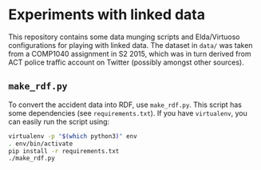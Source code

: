 # Experiments with linked data

This repository contains some data munging scripts and Elda/Virtuoso
configurations for playing with linked data. The dataset in `data/` was taken
from a COMP1040 assignment in S2 2015, which was in turn derived from ACT police
traffic account on Twitter (possibly amongst other sources).

## `make_rdf.py`

To convert the accident data into RDF, use `make_rdf.py`. This script has some
dependencies (see `requirements.txt`). If you have `virtualenv`, you can easily
run the script using:

```bash
virtualenv -p "$(which python3)" env
. env/bin/activate
pip install -r requirements.txt
./make_rdf.py
```
